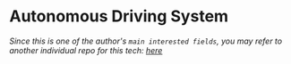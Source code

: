 # Autonomous Driving System

*Since this is one of the author's `main interested fields`, you may refer to another individual repo for this tech: [here](https://github.com/Strivin0311/ads-learning.git)*